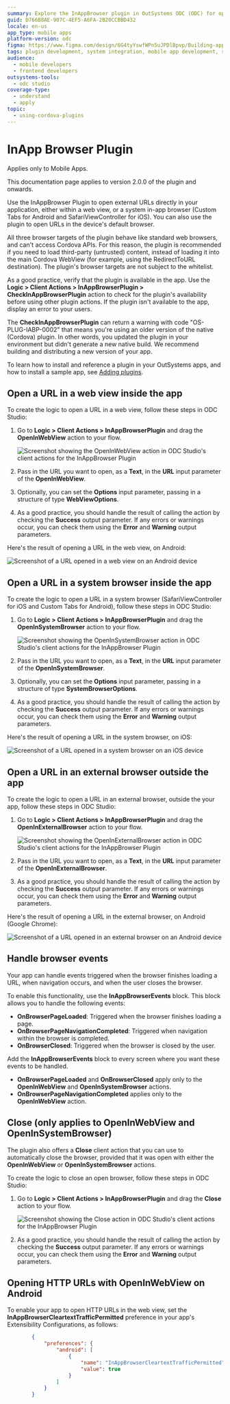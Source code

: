 ```yaml
---
summary: Explore the InAppBrowser plugin in OutSystems ODC (ODC) for opening external URLs directly in your application.
guid: D766B8AE-907C-4EF5-A6FA-2B20CCBBD432
locale: en-us
app_type: mobile apps
platform-version: odc
figma: https://www.figma.com/design/6G4tyYswfWPn5uJPDlBpvp/Building-apps?node-id=5727-54&t=ADYZzdTUBOjTpi9r-0
tags: plugin development, system integration, mobile app development, security version management
audience:
  - mobile developers
  - frontend developers
outsystems-tools:
  - odc studio
coverage-type:
  - understand
  - apply
topic:
  - using-cordova-plugins
---
```


# InApp Browser Plugin

<div class="info" markdown="1">

Applies only to Mobile Apps.

</div>

This documentation page applies to version 2.0.0 of the plugin and onwards.

Use the InAppBrowser Plugin to open external URLs directly in your application, either within a web view, or a system in-app browser (Custom Tabs for Android and SafariViewController for iOS). You can also use the plugin to open URLs in the device's default browser.

All three browser targets of the plugin behave like standard web browsers, and can't access Cordova APIs. For this reason, the plugin is recommended if you need to load third-party (untrusted) content, instead of loading it into the main Cordova WebView (for example, using the RedirectToURL destination). The plugin's browser targets are not subject to the whitelist.

As a good practice, verify that the plugin is available in the app. Use the **Logic > Client Actions > InAppBrowserPlugin > CheckInAppBrowserPlugin** action to check for the plugin's availability before using other plugin actions. If the plugin isn't available to the app, display an error to your users.

The **CheckInAppBrowserPlugin** can return a warning with code "OS-PLUG-IABP-0002" that means you're using an older version of the native (Cordova) plugin. In other words, you updated the plugin in your environment but didn't generate a new native build. We recommend building and distributing a new version of your app.

<div class="info" markdown="1">

To learn how to install and reference a plugin in your OutSystems apps, and how to install a sample app, see [Adding plugins](../intro.md#adding-plugins).

</div>

## Open a URL in a web view inside the app

To create the logic to open a URL in a web view, follow these steps in ODC Studio:

1. Go to **Logic > Client Actions > InAppBrowserPlugin** and drag the **OpenInWebView** action to your flow.

    ![Screenshot showing the OpenInWebView action in ODC Studio's client actions for the InAppBrowser Plugin](images/open-in-web-view-odcs.png "ODC Studio Client Actions for InAppBrowser Plugin")

2. Pass in the URL you want to open, as a **Text**, in the **URL** input parameter of the **OpenInWebView**.
   
3. Optionally, you can set the **Options** input parameter, passing in a structure of type **WebViewOptions**.

4. As a good practice, you should handle the result of calling the action by checking the **Success** output parameter. If any errors or warnings occur, you can check them using the **Error** and **Warning** output parameters.

Here's the result of opening a URL in the web view, on Android:

![Screenshot of a URL opened in a web view on an Android device](images/web-view-android.png "Web View on Android")

## Open a URL in a system browser inside the app

To create the logic to open a URL in a system browser (SafariViewController for iOS and Custom Tabs for Android), follow these steps in ODC Studio:

1. Go to **Logic > Client Actions > InAppBrowserPlugin** and drag the **OpenInSystemBrowser** action to your flow.

    ![Screenshot showing the OpenInSystemBrowser action in ODC Studio's client actions for the InAppBrowser Plugin](images/open-in-system-browser-odcs.png "ODC Studio Client Actions for InAppBrowser Plugin")

2. Pass in the URL you want to open, as a **Text**, in the **URL** input parameter of the **OpenInSystemBrowser**.
   
3. Optionally, you can set the **Options** input parameter, passing in a structure of type **SystemBrowserOptions**.

4. As a good practice, you should handle the result of calling the action by checking the **Success** output parameter. If any errors or warnings occur, you can check them using the **Error** and **Warning** output parameters.

Here's the result of opening a URL in the system browser, on iOS:

![Screenshot of a URL opened in a system browser on an iOS device](images/system-browser-ios.png "System Browser on iOS")

## Open a URL in an external browser outside the app

To create the logic to open a URL in an external browser, outside the your app, follow these steps in ODC Studio:

1. Go to **Logic > Client Actions > InAppBrowserPlugin** and drag the **OpenInExternalBrowser** action to your flow.

    ![Screenshot showing the OpenInExternalBrowser action in ODC Studio's client actions for the InAppBrowser Plugin](images/open-in-external-browser-odcs.png "ODC Studio Client Actions for InAppBrowser Plugin")

2. Pass in the URL you want to open, as a **Text**, in the **URL** input parameter of the **OpenInExternalBrowser**.

3. As a good practice, you should handle the result of calling the action by checking the **Success** output parameter. If any errors or warnings occur, you can check them using the **Error** and **Warning** output parameters.

Here's the result of opening a URL in the external browser, on Android (Google Chrome):

![Screenshot of a URL opened in an external browser on an Android device](images/external-browser-android.png "External Browser on Android")

## Handle browser events

Your app can handle events triggered when the browser finishes loading a URL, when navigation occurs, and when the user closes the browser.

To enable this functionality, use the **InAppBrowserEvents** block. This block allows you to handle the following events:

- **OnBrowserPageLoaded**: Triggered when the browser finishes loading a page.
- **OnBrowserPageNavigationCompleted**: Triggered when navigation within the browser is completed.
- **OnBrowserClosed**: Triggered when the browser is closed by the user.

Add the **InAppBrowserEvents** block to every screen where you want these events to be handled.

<div class="info" markdown="1">

- **OnBrowserPageLoaded** and **OnBrowserClosed** apply only to the **OpenInWebView** and **OpenInSystemBrowser** actions.
- **OnBrowserPageNavigationCompleted** applies only to the **OpenInWebView** action.

</div>

## Close (only applies to OpenInWebView and OpenInSystemBrowser)

The plugin also offers a **Close** client action that you can use to automatically close the browser, provided that it was open with either the **OpenInWebView** or **OpenInSystemBrowser** actions.

To create the logic to close an open browser, follow these steps in ODC Studio:

1. Go to **Logic > Client Actions > InAppBrowserPlugin** and drag the **Close** action to your flow.

    ![Screenshot showing the Close action in ODC Studio's client actions for the InAppBrowser Plugin](images/close-browser-odcs.png "ODC Studio Client Actions for InAppBrowser Plugin")

3. As a good practice, you should handle the result of calling the action by checking the **Success** output parameter. If any errors or warnings occur, you can check them using the **Error** and **Warning** output parameters.

## Opening HTTP URLs with OpenInWebView on Android

To enable your app to open HTTP URLs in the web view, set the **InAppBrowserCleartextTrafficPermitted** preference in your app's Extensibility Configurations, as follows:

```json
        {
            "preferences": {
                "android": [
                    {
                        "name": "InAppBrowserCleartextTrafficPermitted",
                        "value": true
                    }
                ]
            }
        }
```
